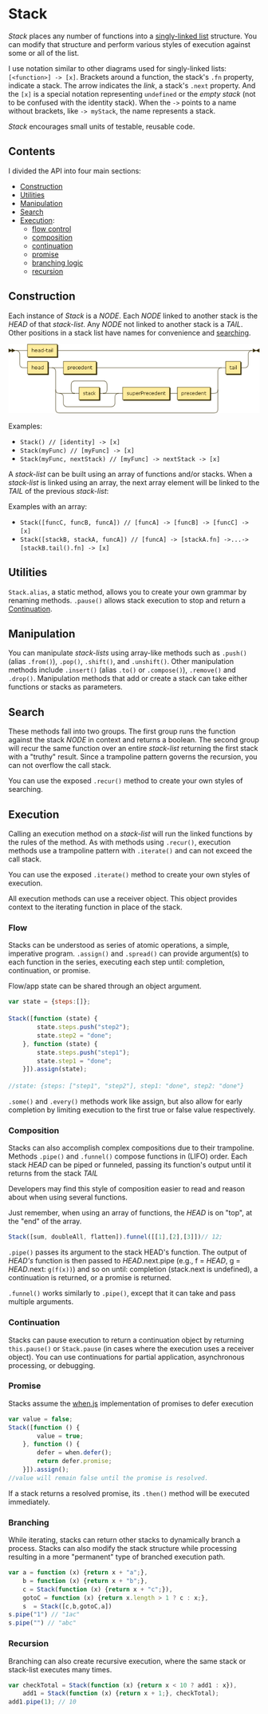 # Stack

*Stack* places any number of functions into a
[singly-linked list](http://en.wikipedia.org/wiki/Linked_list) structure.  You can modify
that structure and perform various styles of execution against some or all of the list.

I use notation similar to other diagrams used for singly-linked lists: `[<function>] -> [x]`.
Brackets around a function, the stack's `.fn` property, indicate a stack.
The arrow indicates the _link_, a stack's `.next` property.
And the `[x]` is a special notation representing `undefined` or the _empty stack_ (not to
be confused with the identity stack).
When the `->` points to a name without brackets, like `-> myStack`, the name represents a stack.

*Stack* encourages small units of testable, reusable code.

## Contents

I divided the API into four main sections:

- [Construction](#construction)
- [Utilities](#utilities)
- [Manipulation](#manipulation)
- [Search](#search)
- [Execution](#execution):
    - [flow control](#flow)
    - [composition](#composition)
    - [continuation](#continuation)
    - [promise](#promise)
    - [branching logic](#branching)
    - [recursion](#recursion)

## Construction

Each instance of *Stack* is a _NODE_.  Each _NODE_ linked to another stack is the _HEAD_
of that *stack-list*.  Any _NODE_ not linked to another stack is a _TAIL_.  Other positions
in a stack list have names for convenience and [searching](#search).

![stack](img/stack.png)

Examples:

- `Stack() // [identity] -> [x]`
- `Stack(myFunc) // [myFunc] -> [x]`
- `Stack(myFunc, nextStack) // [myFunc] -> nextStack -> [x]`

A *stack-list* can be built using an array of functions and/or stacks.  When a *stack-list*
is linked using an array, the next array element will be linked to the _TAIL_ of the
previous *stack-list*:

Examples with an array:
- `Stack([funcC, funcB, funcA]) // [funcA] -> [funcB] -> [funcC] -> [x]`
- `Stack([stackB, stackA, funcA]) // [funcA] -> [stackA.fn] ->...-> [stackB.tail().fn] -> [x]`

## Utilities

`Stack.alias`, a static method, allows you to create your own grammar by renaming methods.
`.pause()` allows stack execution to stop and return a [Continuation](#continuation).

## Manipulation

You can manipulate *stack-lists* using array-like methods such as `.push()` (alias `.from()`), `.pop()`,
`.shift()`, and `.unshift()`. Other manipulation methods include `.insert()` (alias `.to()` or `.compose()`),
`.remove()` and `.drop()`.  Manipulation methods that add or create a stack can take either functions
or stacks as parameters.

## Search

These methods fall into two groups.  The first group runs the function against the stack _NODE_ in
context and returns a boolean.  The second group will recur the same function over an entire *stack-list*
returning the first stack with a "truthy" result.  Since a trampoline pattern governs the recursion,
you can not overflow the call stack.

You can use the exposed `.recur()` method to create your own styles of searching.

## Execution

Calling an execution method on a *stack-list* will run the linked functions by the rules of the method.
As with methods using `.recur()`, execution methods use a trampoline pattern with `.iterate()` and can
not exceed the call stack.

You can use the exposed `.iterate()` method to create your own styles of execution.

All execution methods can use a receiver object.  This object provides context to the iterating function
in place of the stack.

### Flow

Stacks can be understood as series of atomic operations, a simple, imperative program.
`.assign()` and `.spread()` can provide argument(s) to each function in the series, executing each
step until: completion, continuation, or promise.

Flow/app state can be shared through an object argument.

```javascript
var state = {steps:[]};

Stack([function (state) {
        state.steps.push("step2");
        state.step2 = "done";
    }, function (state) {
        state.steps.push("step1");
        state.step1 = "done";
    }]).assign(state);

//state: {steps: ["step1", "step2"], step1: "done", step2: "done"}
```

`.some()` and `.every()` methods work like assign, but also allow for early completion by limiting
execution to the first true or false value respectively.

### Composition

Stacks can also accomplish complex compositions due to their trampoline.
Methods `.pipe()` and `.funnel()` compose functions in (LIFO) order.
Each stack _HEAD_ can be piped or funneled, passing its function's output until it returns
from the stack _TAIL_

Developers may find this style of composition easier to read and reason about when using several functions.

Just remember, when using an array of functions, the _HEAD_ is on "top", at the "end" of the array.

```javascript
Stack([sum, doubleAll, flatten]).funnel([[1],[2],[3]])// 12;
```

`.pipe()` passes its argument to the stack HEAD's function.  The output of _HEAD's_
function is then passed to _HEAD_.next.pipe (e.g., f = _HEAD_, g = _HEAD_.next: `g(f(x))`) and so on
until: completion (stack.next is undefined), a continuation is returned, or a promise is returned.

`.funnel()` works similarly to `.pipe()`, except that it can take and pass multiple arguments.

### Continuation

Stacks can pause execution to return a continuation object by returning `this.pause()` or `Stack.pause`
(in cases where the execution uses a receiver object).
You can use continuations for partial application, asynchronous processing, or debugging.

### Promise

Stacks assume the [when.js](https://github.com/cujojs/when) implementation of promises to defer execution

```javascript
var value = false;
Stack([function () {
        value = true;
    }, function () {
        defer = when.defer();
        return defer.promise;
    }]).assign();
//value will remain false until the promise is resolved.
```

If a stack returns a resolved promise, its `.then()` method will be executed immediately.

### Branching

While iterating, stacks can return other stacks to dynamically branch a process.
Stacks can also modify the stack structure while processing resulting in a more "permanent"
type of branched execution path.

```javascript
var a = function (x) {return x + "a";},
    b = function (x) {return x + "b";},
    c = Stack(function (x) {return x + "c";}),
    gotoC = function (x) {return x.length > 1 ? c : x;},
    s  = Stack([c,b,gotoC,a])
s.pipe("1") // "1ac"
s.pipe("") // "abc"
```

### Recursion

Branching can also create recursive execution, where the same stack or stack-list executes many times.

```javascript
var checkTotal = Stack(function (x) {return x < 10 ? add1 : x}),
    add1 = Stack(function (x) {return x + 1;}, checkTotal);
add1.pipe(1); // 10
```